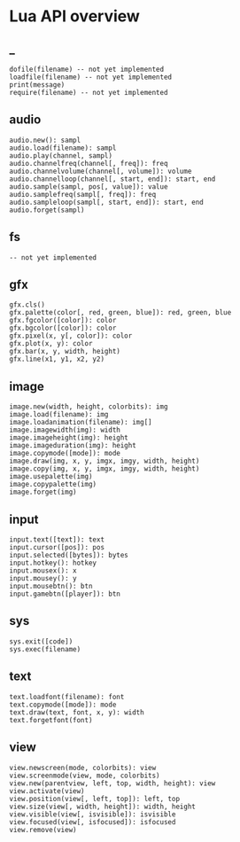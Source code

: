 # Lua API overview
##  _
    dofile(filename) -- not yet implemented
    loadfile(filename) -- not yet implemented
    print(message)
    require(filename) -- not yet implemented
##  audio
    audio.new(): sampl
    audio.load(filename): sampl
    audio.play(channel, sampl)
    audio.channelfreq(channel[, freq]): freq
    audio.channelvolume(channel[, volume]): volume
    audio.channelloop(channel[, start, end]): start, end
    audio.sample(sampl, pos[, value]): value
    audio.samplefreq(sampl[, freq]): freq
    audio.sampleloop(sampl[, start, end]): start, end
    audio.forget(sampl)
##  fs
    -- not yet implemented
##  gfx
    gfx.cls()
    gfx.palette(color[, red, green, blue]): red, green, blue
    gfx.fgcolor([color]): color
    gfx.bgcolor([color]): color
    gfx.pixel(x, y[, color]): color
    gfx.plot(x, y): color
    gfx.bar(x, y, width, height)
    gfx.line(x1, y1, x2, y2)
##  image
    image.new(width, height, colorbits): img
    image.load(filename): img
    image.loadanimation(filename): img[]
    image.imagewidth(img): width
    image.imageheight(img): height
    image.imageduration(img): height
    image.copymode([mode]): mode
    image.draw(img, x, y, imgx, imgy, width, height)
    image.copy(img, x, y, imgx, imgy, width, height)
    image.usepalette(img)
    image.copypalette(img)
    image.forget(img)
##  input
    input.text([text]): text
    input.cursor([pos]): pos
    input.selected([bytes]): bytes
    input.hotkey(): hotkey
    input.mousex(): x
    input.mousey(): y
    input.mousebtn(): btn
    input.gamebtn([player]): btn
##  sys
    sys.exit([code])
    sys.exec(filename)
##  text
    text.loadfont(filename): font
    text.copymode([mode]): mode
    text.draw(text, font, x, y): width
    text.forgetfont(font)
##  view
    view.newscreen(mode, colorbits): view
    view.screenmode(view, mode, colorbits)
    view.new(parentview, left, top, width, height): view
    view.activate(view)
    view.position(view[, left, top]): left, top
    view.size(view[, width, height]): width, height
    view.visible(view[, isvisible]): isvisible
    view.focused(view[, isfocused]): isfocused
    view.remove(view)
